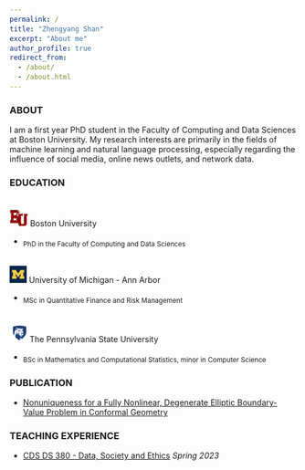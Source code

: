 ```yaml
---
permalink: /
title: "Zhengyang Shan"
excerpt: "About me"
author_profile: true
redirect_from: 
  - /about/
  - /about.html
---
```



### ABOUT 

I am a first year PhD student in the Faculty of Computing and Data Sciences at Boston University. My research interests are primarily in the fields of machine learning and natural language processing, especially regarding the influence of social media, online news outlets, and network data. 

### EDUCATION

<br/><img src='/images/bu.png'>     Boston University

* <sub>PhD in the Faculty of Computing and Data Sciences</sub>

<br/><img src='/images/UM.png'>     University of Michigan - Ann Arbor

* <sub>MSc in Quantitative Finance and Risk Management</sub>

<br/><img src='/images/psu.png'>The Pennsylvania State University

* <sub>BSc in Mathematics and Computational Statistics, minor in Computer Science</sub>

### PUBLICATION

* [Nonuniqueness for a Fully Nonlinear, Degenerate Elliptic Boundary-Value Problem in Conformal Geometry](https://doi.org/10.1016/j.difgeo.2020.101688)

### TEACHING EXPERIENCE
* [CDS DS 380 - Data, Society and Ethics](https://www.bu.edu/academics/cds/courses/cds-ds-380/) *Spring 2023*
